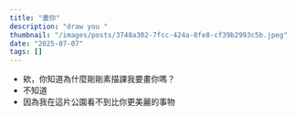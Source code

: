 ```yaml
---
title: "畫你"
description: "draw you "
thumbnail: "/images/posts/3748a302-7fcc-424a-8fe8-cf39b2993c5b.jpeg"
date: "2025-07-07"
tags: []
---
```

- 欸，你知道為什麼剛剛素描課我要畫你嗎？
- 不知道
- 因為我在這片公園看不到比你更美麗的事物
